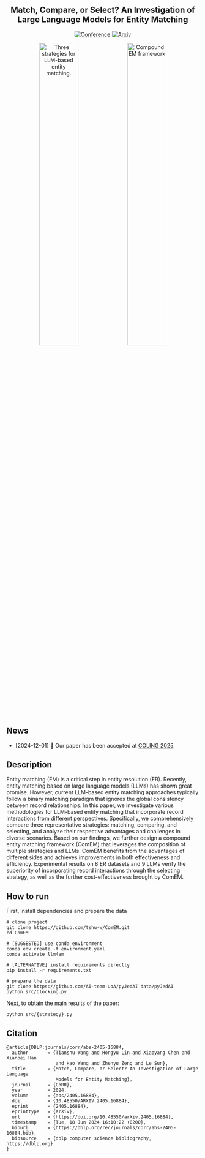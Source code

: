 <div align="center">
  <h2 id="llm4em">Match, Compare, or Select? An Investigation of Large Language Models for Entity Matching</h2>
  <p>
    <a href=""><img src="http://img.shields.io/badge/COLING-2025-4b44ce.svg?style=flat-square" alt="Conference" /></a>
    <a href="https://arxiv.org/abs/2405.16884"><img src="http://img.shields.io/badge/arXiv-2405.16884-B31B1B.svg?style=flat-square" alt="Arxiv" /></a>
  </p>
  <img align=middle src="https://github.com/tshu-w/ComEM/assets/13161779/6b776084-2312-44cd-8572-eda8205f628b" alt="Three strategies for LLM-based entity matching." width="45%">
  <img align=middle src="https://github.com/tshu-w/ComEM/assets/13161779/41790e40-db87-4061-8442-0383402865b2" alt="Compound EM framework" width="45%">
</div>

## News

- [2024-12-01] 🎉 Our paper has been accepted at [COLING 2025](https://coling2025.org).

## Description

Entity matching (EM) is a critical step in entity resolution (ER). Recently, entity matching based on large language models (LLMs) has shown great promise. However, current LLM-based entity matching approaches typically follow a binary matching paradigm that ignores the global consistency between record relationships. In this paper, we investigate various methodologies for LLM-based entity matching that incorporate record interactions from different perspectives. Specifically, we comprehensively compare three representative strategies: matching, comparing, and selecting, and analyze their respective advantages and challenges in diverse scenarios. Based on our findings, we further design a compound entity matching framework (ComEM) that leverages the composition of multiple strategies and LLMs. ComEM benefits from the advantages of different sides and achieves improvements in both effectiveness and efficiency. Experimental results on 8 ER datasets and 9 LLMs verify the superiority of incorporating record interactions through the selecting strategy, as well as the further cost-effectiveness brought by ComEM.

## How to run
First, install dependencies and prepare the data
```console
# clone project
git clone https://github.com/tshu-w/ComEM.git
cd ComEM

# [SUGGESTED] use conda environment
conda env create -f environment.yaml
conda activate llm4em

# [ALTERNATIVE] install requirements directly
pip install -r requirements.txt

# prepare the data
git clone https://github.com/AI-team-UoA/pyJedAI data/pyJedAI
python src/blocking.py
```

Next, to obtain the main results of the paper:
```console
python src/{strategy}.py
```

## Citation
```
@article{DBLP:journals/corr/abs-2405-16884,
  author       = {Tianshu Wang and Hongyu Lin and Xiaoyang Chen and Xianpei Han
                  and Hao Wang and Zhenyu Zeng and Le Sun},
  title        = {Match, Compare, or Select? An Investigation of Large Language
                  Models for Entity Matching},
  journal      = {CoRR},
  year         = 2024,
  volume       = {abs/2405.16884},
  doi          = {10.48550/ARXIV.2405.16884},
  eprint       = {2405.16884},
  eprinttype   = {arXiv},
  url          = {https://doi.org/10.48550/arXiv.2405.16884},
  timestamp    = {Tue, 18 Jun 2024 16:10:22 +0200},
  biburl       = {https://dblp.org/rec/journals/corr/abs-2405-16884.bib},
  bibsource    = {dblp computer science bibliography, https://dblp.org}
}
```
